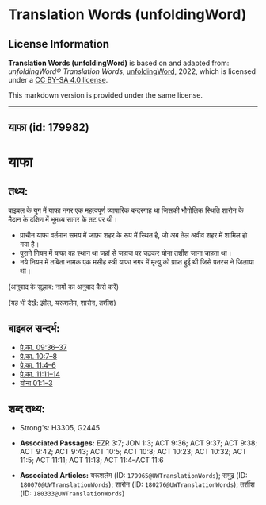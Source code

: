 # Translation Words (unfoldingWord)

## License Information

**Translation Words (unfoldingWord)** is based on and adapted from: _unfoldingWord® Translation Words_, [unfoldingWord](https://unfoldingword.org/utw), 2022, which is licensed under a [CC BY-SA 4.0 license](https://creativecommons.org/licenses/by-sa/4.0/legalcode.en).

This markdown version is provided under the same license.



--------------------------------

## याफा (id: 179982)

याफा
====

तथ्य:
-----

बाइबल के युग में याफा नगर एक महत्वपूर्ण व्यापारिक बन्दरगाह था जिसकी भौगोलिक स्थिति शारोन के मैदान के दक्षिण में भूमध्य सागर के तट पर थी।

* प्राचीन याफा वर्तमान समय में जाफ़ा शहर के रूप में स्थित है, जो अब तेल अवीव शहर में शामिल हो गया है।
* पुराने नियम में याफा वह स्थान था जहां से जहाज पर चढ़कर योना तर्शीश जाना चाहता था।
* नये नियम में तबिता नामक एक मसीह स्त्री याफा नगर में मृत्यु को प्राप्त हुई थी जिसे पतरस ने जिलाया था।

(अनुवाद के सुझाव: नामों का अनुवाद कैसे करें)

(यह भी देखें: झील, यरूशलेम, शारोन, तर्शीश)

बाइबल सन्दर्भ:
--------------

* [प्रे.का. 09:36–37](https://ref.ly/Acts9:36-Acts9:37)
* [प्रे.का. 10:7–8](https://ref.ly/Acts10:7-Acts10:8)
* [प्रे.का. 11:4–6](https://ref.ly/Acts11:4-Acts11:6)
* [प्रे.का. 11:11–14](https://ref.ly/Acts11:11-Acts11:14)
* [योना 01:1–3](https://ref.ly/Jonah1:1-Jonah1:3)

शब्द तथ्य:
----------

* Strong's: H3305, G2445

* **Associated Passages:** EZR 3:7; JON 1:3; ACT 9:36; ACT 9:37; ACT 9:38; ACT 9:42; ACT 9:43; ACT 10:5; ACT 10:8; ACT 10:23; ACT 10:32; ACT 11:5; ACT 11:11; ACT 11:13; ACT 11:4–ACT 11:6
* **Associated Articles:** यरूशलेम (ID: `179965@UWTranslationWords`); समुद्र (ID: `180070@UWTranslationWords`); शारोन (ID: `180276@UWTranslationWords`); तर्शीश (ID: `180333@UWTranslationWords`)

